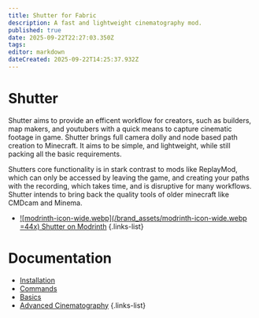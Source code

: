```yaml
---
title: Shutter for Fabric
description: A fast and lightweight cinematography mod.
published: true
date: 2025-09-22T22:27:03.350Z
tags: 
editor: markdown
dateCreated: 2025-09-22T14:25:37.932Z
---
```


# Shutter

Shutter aims to provide an efficent workflow for creators, such as builders, map makers, and youtubers with a quick means to capture cinematic footage in game. Shutter brings full camera dolly and node based path creation to Minecraft. It aims to be simple, and lightweight, while still packing all the basic requirements.

Shutters core functionality is in stark contrast to mods like ReplayMod, which can only be accessed by leaving the game, and creating your paths with the recording, which takes time, and is disruptive for many workflows. Shutter intends to bring back the quality tools of older minecraft like CMDcam and Minema.

- [![modrinth-icon-wide.webp](/brand_assets/modrinth-icon-wide.webp =44x) Shutter on Modrinth](https://modrinth.com/mod/shutter) 
{.links-list}



# Documentation
- [Installation](/doc/shutter-fabric/installation) 
- [Commands](/doc/shutter-fabric/commands) 
- [Basics](/doc/shutter-fabric/basics) 
- [Advanced Cinematography](/doc/shutter-fabric/advanced) 
{.links-list}